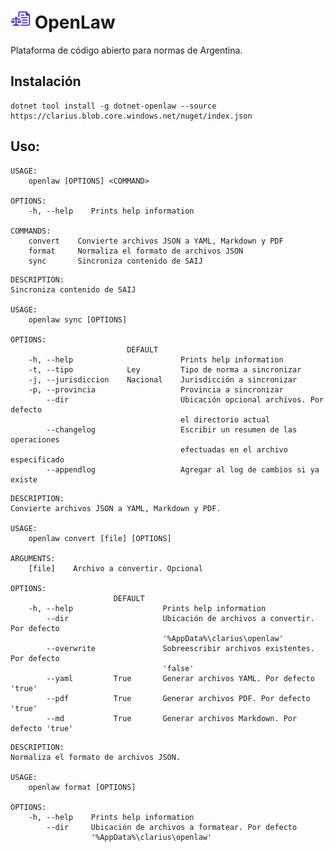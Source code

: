![Icon](assets/img/icon.png) OpenLaw
============

Plataforma de código abierto para normas de Argentina.

## Instalación

```
dotnet tool install -g dotnet-openlaw --source https://clarius.blob.core.windows.net/nuget/index.json
```

## Uso:

<!-- include src/dotnet-openlaw/help.md -->
```shell
USAGE:
    openlaw [OPTIONS] <COMMAND>

OPTIONS:
    -h, --help    Prints help information

COMMANDS:
    convert    Convierte archivos JSON a YAML, Markdown y PDF
    format     Normaliza el formato de archivos JSON         
    sync       Sincroniza contenido de SAIJ                  
```

<!-- src/dotnet-openlaw/help.md -->

<!-- include src/dotnet-openlaw/sync.md -->
```shell
DESCRIPTION:
Sincroniza contenido de SAIJ

USAGE:
    openlaw sync [OPTIONS]

OPTIONS:
                          DEFAULT                                               
    -h, --help                        Prints help information                   
    -t, --tipo            Ley         Tipo de norma a sincronizar               
    -j, --jurisdiccion    Nacional    Jurisdicción a sincronizar                
    -p, --provincia                   Provincia a sincronizar                   
        --dir                         Ubicación opcional archivos. Por defecto  
                                      el directorio actual                      
        --changelog                   Escribir un resumen de las operaciones    
                                      efectuadas en el archivo especificado     
        --appendlog                   Agregar al log de cambios si ya existe    
```

<!-- src/dotnet-openlaw/sync.md -->

<!-- include src/dotnet-openlaw/convert.md -->
```shell
DESCRIPTION:
Convierte archivos JSON a YAML, Markdown y PDF.

USAGE:
    openlaw convert [file] [OPTIONS]

ARGUMENTS:
    [file]    Archivo a convertir. Opcional

OPTIONS:
                       DEFAULT                                                  
    -h, --help                    Prints help information                       
        --dir                     Ubicación de archivos a convertir. Por defecto
                                  '%AppData%\clarius\openlaw'                   
        --overwrite               Sobreescribir archivos existentes. Por defecto
                                  'false'                                       
        --yaml         True       Generar archivos YAML. Por defecto 'true'     
        --pdf          True       Generar archivos PDF. Por defecto 'true'      
        --md           True       Generar archivos Markdown. Por defecto 'true' 
```

<!-- src/dotnet-openlaw/convert.md -->

<!-- include src/dotnet-openlaw/format.md -->
```shell
DESCRIPTION:
Normaliza el formato de archivos JSON.

USAGE:
    openlaw format [OPTIONS]

OPTIONS:
    -h, --help    Prints help information                                       
        --dir     Ubicación de archivos a formatear. Por defecto                
                  '%AppData%\clarius\openlaw'                                   
```

<!-- src/dotnet-openlaw/format.md -->
